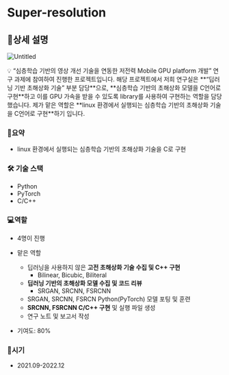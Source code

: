 # Super-resolution

## 📖상세 설명

![Untitled](https://s3-us-west-2.amazonaws.com/secure.notion-static.com/640ce31f-aaf3-4716-afba-bc0804114b2a/Untitled.png)

<aside>
💡 “심층학습 기반의 영상 개선 기술을 연동한 저전력 Mobile GPU platform 개발” 연구 과제에 참여하여 진행한 프로젝트입니다.  
해당 프로젝트에서 저희 연구실은 **“딥러닝 기반 초해상화 기술” 부분 담당**으로, **심층학습 기반의 초해상화 모델을 C언어로 구현**하고 이를 GPU 가속을 받을 수 있도록 library를 사용하여 구현하는 역할을 담당했습니다. 
제가 맡은 역할은 **linux 환경에서 실행되는 심층학습 기반의 초해상화 기술을 C언어로 구현**하기 입니다.

</aside>

### 🔖**요약**

- linux 환경에서 실행되는 심층학습 기반의 초해상화 기술을 C로 구현

### 🛠 기술 스택

- Python
- PyTorch
- C/C++

### 💻**역할**

- 4명이 진행
- 맡은 역할
    - 딥러닝을 사용하지 않은 **고전 초해상화 기술 수집 및 C++ 구현**
        - Bilinear, Bicubic, Biliteral
    - **딥러닝 기반의 초해상화 모델 수집 및 코드 리뷰**
        - SRGAN, SRCNN, FSRCNN
    - SRGAN, SRCNN, FSRCN Python(PyTorch) 모델 포팅 및 훈련
    - **SRCNN, FSRCNN C/C++ 구현** 및 실행 파일 생성
    - 연구 노트 및 보고서 작성
    
- 기여도: 80%

### 📅**시기**

- 2021.09-2022.12
